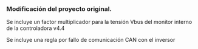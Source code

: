 <h3>Modificación del proyecto original.</h3>
<p>Se incluye un factor multiplicador para la tensión Vbus del monitor interno de la controladora v4.4 </p>
<p>Se incluye una regla por fallo de comunicación CAN con el inversor</p>
